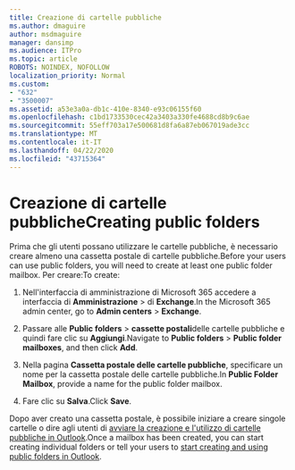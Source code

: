 ```yaml
---
title: Creazione di cartelle pubbliche
ms.author: dmaguire
author: msdmaguire
manager: dansimp
ms.audience: ITPro
ms.topic: article
ROBOTS: NOINDEX, NOFOLLOW
localization_priority: Normal
ms.custom:
- "632"
- "3500007"
ms.assetid: a53e3a0a-db1c-410e-8340-e93c06155f60
ms.openlocfilehash: c1bd1733530cec42a3403a330fe4688cd8b9c6ae
ms.sourcegitcommit: 55eff703a17e500681d8fa6a87eb067019ade3cc
ms.translationtype: MT
ms.contentlocale: it-IT
ms.lasthandoff: 04/22/2020
ms.locfileid: "43715364"
---
```

# <a name="creating-public-folders"></a><span data-ttu-id="4a8db-102">Creazione di cartelle pubbliche</span><span class="sxs-lookup"><span data-stu-id="4a8db-102">Creating public folders</span></span>

<span data-ttu-id="4a8db-103">Prima che gli utenti possano utilizzare le cartelle pubbliche, è necessario creare almeno una cassetta postale di cartelle pubbliche.</span><span class="sxs-lookup"><span data-stu-id="4a8db-103">Before your users can use public folders, you will need to create at least one public folder mailbox.</span></span> <span data-ttu-id="4a8db-104">Per creare:</span><span class="sxs-lookup"><span data-stu-id="4a8db-104">To create:</span></span>
  
1. <span data-ttu-id="4a8db-105">Nell'interfaccia di amministrazione di Microsoft 365 accedere a interfaccia di **Amministrazione** \> di **Exchange**.</span><span class="sxs-lookup"><span data-stu-id="4a8db-105">In the Microsoft 365 admin center, go to **Admin centers** \> **Exchange**.</span></span>

2. <span data-ttu-id="4a8db-106">Passare alle **Public folders** \> **cassette postali**delle cartelle pubbliche e quindi fare clic su **Aggiungi**.</span><span class="sxs-lookup"><span data-stu-id="4a8db-106">Navigate to **Public folders** \> **Public folder mailboxes**, and then click **Add**.</span></span>

3. <span data-ttu-id="4a8db-107">Nella pagina **Cassetta postale delle cartelle pubbliche**, specificare un nome per la cassetta postale delle cartelle pubbliche.</span><span class="sxs-lookup"><span data-stu-id="4a8db-107">In **Public Folder Mailbox**, provide a name for the public folder mailbox.</span></span>

4. <span data-ttu-id="4a8db-108">Fare clic su **Salva**.</span><span class="sxs-lookup"><span data-stu-id="4a8db-108">Click **Save**.</span></span>

<span data-ttu-id="4a8db-109">Dopo aver creato una cassetta postale, è possibile iniziare a creare singole cartelle o dire agli utenti di [avviare la creazione e l'utilizzo di cartelle pubbliche in Outlook](https://support.office.com/article/Create-and-share-a-public-folder-in-Outlook-a2835011-d524-4a5c-a207-05c159bb2a97).</span><span class="sxs-lookup"><span data-stu-id="4a8db-109">Once a mailbox has been created, you can start creating individual folders or tell your users to [start creating and using public folders in Outlook](https://support.office.com/article/Create-and-share-a-public-folder-in-Outlook-a2835011-d524-4a5c-a207-05c159bb2a97).</span></span>
  